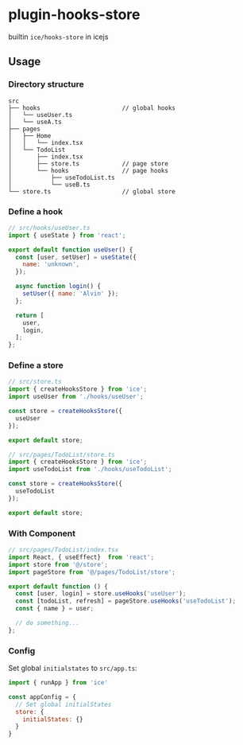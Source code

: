 # plugin-hooks-store

builtin `ice/hooks-store` in icejs

## Usage

### Directory structure

```
src
├── hooks                       // global hooks
│   └── useUser.ts
│   └── useA.ts
├── pages
│   ├── Home
│   │   └── index.tsx
│   └── TodoList
│       ├── index.tsx
│       ├── store.ts            // page store
│       └── hooks               // page hooks
│           ├── useTodoList.ts
│           └── useB.ts
└── store.ts                    // global store 
```

### Define a hook

```javascript
// src/hooks/useUser.ts
import { useState } from 'react';

export default function useUser() {
  const [user, setUser] = useState({
    name: 'unknown',
  });

  async function login() {
    setUser({ name: 'Alvin' });
  };

  return [
    user,
    login,
  ];
};
```

### Define a store

```javascript
// src/store.ts
import { createHooksStore } from 'ice';
import useUser from './hooks/useUser';

const store = createHooksStore({
  useUser
});

export default store;

// src/pages/TodoList/store.ts
import { createHooksStore } from 'ice';
import useTodoList from './hooks/useTodoList';

const store = createHooksStore({
  useTodoList
});

export default store;
```

### With Component

```javascript
// src/pages/TodoList/index.tsx
import React, { useEffect}  from 'react';
import store from '@/store';
import pageStore from '@/pages/TodoList/store';

export default function () {
  const [user, login] = store.useHooks('useUser');
  const [todoList, refresh] = pageStore.useHooks('useTodoList');
  const { name } = user;

  // do something...
};
```

### Config

Set global `initialstates` to `src/app.ts`:

```javascript
import { runApp } from 'ice'

const appConfig = {
  // Set global initialStates
  store: {
    initialStates: {}
  }
}
```

